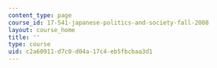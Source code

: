 ```yaml
---
content_type: page
course_id: 17-541-japanese-politics-and-society-fall-2008
layout: course_home
title: ''
type: course
uid: c2a60911-d7c0-d04a-17c4-eb5fbcbaa3d1
---
```

